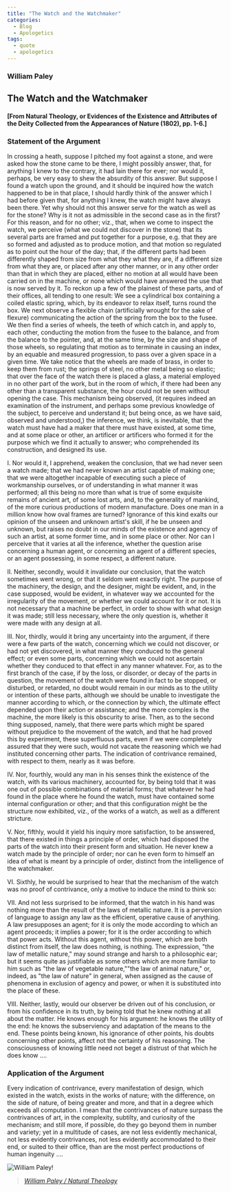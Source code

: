 ```yaml
---
title: "The Watch and the Watchmaker"
categories:
  - Blog
  - Apologetics
tags:
  - quote
  - apologetics
---
```

### William Paley

## The Watch and the Watchmaker 

#### [From Natural Theology, or Evidences of the Existence and Attributes of the Deity Collected from the Appearances of Nature (1802), pp. 1-6.] 

### Statement of the Argument

In crossing a heath, suppose I pitched my foot against a stone, and were asked how the stone came to be there, I might possibly answer, that, for anything I knew to the contrary, it had lain there for ever; nor would it, perhaps, be very easy to shew the absurdity of this answer. But suppose I found a watch upon the ground, and it should be inquired how the watch happened to be in that place, I should hardly think of the answer which I had before given that, for anything I knew, the watch might have always been there. Yet why should not this answer serve for the watch as well as for the stone? Why is it not as admissible in the second case as in the first? For this reason, and for no other; viz., that, when we come to inspect the watch, we perceive (what we could not discover in the stone) that its several parts are framed and put together for a purpose, e.g. that they are so formed and adjusted as to produce motion, and that motion so regulated as to point out the hour of the day; that, if the different parts had been differently shaped from size from what they what they are, if a different size from what they are, or placed after any other manner, or in any other order than that in which they are placed, either no motion at all would have been carried on in the machine, or none which would have answered the use that is now served by it. To reckon up a few of the plainest of these parts, and of their offices, all tending to one result: We see a cylindrical box containing a coiled elastic spring, which, by its endeavor to relax itself, turns round the box. We next observe a flexible chain (artificially wrought for the sake of flexure) communicating the action of the spring from the box to the fusee. We then find a series of wheels, the teeth of which catch in, and apply to, each other, conducting the motion from the fusee to the balance, and from the balance to the pointer, and, at the same time, by the size and shape of those wheels, so regulating that motion as to terminate in causing an index, by an equable and measured progression, to pass over a given space in a given time. We take notice that the wheels are made of brass, in order to keep them from rust; the springs of steel, no other metal being so elastic; that over the face of the watch there is placed a glass, a material employed in no other part of the work, but in the room of which, if there had been any other than a transparent substance, the hour could not be seen without opening the case. This mechanism being observed, (it requires indeed an examination of the instrument, and perhaps some previous knowledge of the subject, to perceive and understand it; but being once, as we have said, observed and understood,) the inference, we think, is inevitable, that the watch must have had a maker that there must have existed, at some time, and at some place or other, an artificer or artificers who formed it for the purpose which we find it actually to answer; who comprehended its construction, and designed its use.

I. Nor would it, I apprehend, weaken the conclusion, that we had never seen a watch made; that we had never known an artist capable of making one; that we were altogether incapable of executing such a piece of workmanship ourselves, or of understanding in what manner it was performed; all this being no more than what is true of some exquisite remains of ancient art, of some lost arts, and, to the generality of mankind, of the more curious productions of modern manufacture. Does one man in a million know how oval frames are turned? Ignorance of this kind exalts our opinion of the unseen and unknown artist's skill, if he be unseen and unknown, but raises no doubt in our minds of the existence and agency of such an artist, at some former time, and in some place or other. Nor can I perceive that it varies at all the inference, whether the question arise concerning a human agent, or concerning an agent of a different species, or an agent possessing, in some respect, a different nature.

II. Neither, secondly, would it invalidate our conclusion, that the watch sometimes went wrong, or that it seldom went exactly right. The purpose of the machinery, the design, and the designer, might be evident, and, in the case supposed, would be evident, in whatever way we accounted for the irregularity of the movement, or whether we could account for it or not. It is not necessary that a machine be perfect, in order to show with what design it was made; still less necessary, where the only question is, whether it were made with any design at all.

III. Nor, thirdly, would it bring any uncertainty into the argument, if there were a few parts of the watch, concerning which we could not discover, or had not yet discovered, in what manner they conduced to the general effect; or even some parts, concerning which we could not ascertain whether they conduced to that effect in any manner whatever. For, as to the first branch of the case, if by the loss, or disorder, or decay of the parts in question, the movement of the watch were found in fact to be stopped, or disturbed, or retarded, no doubt would remain in our minds as to the utility or intention of these parts, although we should be unable to investigate the manner according to which, or the connection by which, the ultimate effect depended upon their action or assistance; and the more complex is the machine, the more likely is this obscurity to arise. Then, as to the second thing supposed, namely, that there were parts which might be spared without prejudice to the movement of the watch, and that he had proved this by experiment, these superfluous parts, even if we were completely assured that they were such, would not vacate the reasoning which we had instituted concerning other parts. The indication of contrivance remained, with respect to them, nearly as it was before.

IV. Nor, fourthly, would any man in his senses think the existence of the watch, with its various machinery, accounted for, by being told that it was one out of possible combinations of material forms; that whatever he had found in the place where he found the watch, must have contained some internal configuration or other; and that this configuration might be the structure now exhibited, viz., of the works of a watch, as well as a different stricture.

V. Nor, fifthly, would it yield his inquiry more satisfaction, to be answered, that there existed in things a principle of order, which had disposed the parts of the watch into their present form and situation. He never knew a watch made by the principle of order; nor can he even form to himself an idea of what is meant by a principle of order, distinct from the intelligence of the watchmaker.

VI. Sixthly, he would be surprised to hear that the mechanism of the watch was no proof of contrivance, only a motive to induce the mind to think so:

VII. And not less surprised to be informed, that the watch in his hand was nothing more than the result of the laws of metallic nature. It is a perversion of language to assign any law as the efficient, operative cause of anything. A law presupposes an agent; for it is only the mode according to which an agent proceeds; it implies a power; for it is the order according to which that power acts. Without this agent, without this power, which are both distinct from itself, the law does nothing, is nothing. The expression, "the law of metallic nature," may sound strange and harsh to a philosophic ear; but it seems quite as justifiable as some others which are more familiar to him such as "the law of vegetable nature,""the law of animal nature," or, indeed, as "the law of nature" in general, when assigned as the cause of phenomena in exclusion of agency and power, or when it is substituted into the place of these.

VIII. Neither, lastly, would our observer be driven out of his conclusion, or from his confidence in its truth, by being told that he knew nothing at all about the matter. He knows enough for his argument: he knows the utility of the end: he knows the subserviency and adaptation of the means to the end. These points being known, his ignorance of other points, his doubts concerning other points, affect not the certainty of his reasoning. The consciousness of knowing little need not beget a distrust of that which he does know ....

### Application of the Argument

Every indication of contrivance, every manifestation of design, which existed in the watch, exists in the works of nature; with the difference, on the side of nature, of being greater and more, and that in a degree which exceeds all computation. I mean that the contrivances of nature surpass the contrivances of art, in the complexity, subtilty, and curiosity of the mechanism; and still more, if possible, do they go beyond them in number and variety; yet in a multitude of cases, are not less evidently mechanical, not less evidently contrivances, not less evidently accommodated to their end, or suited to their office, than are the most perfect productions of human ingenuity ....

![William Paley!](https://rdl.ink/render/https%3A%2F%2Fupload.wikimedia.org%2Fwikipedia%2Fcommons%2F3%2F39%2FWilliamPaley.jpg?mode=crop&width=128&height=96&dpr=2
 "William Paley")

> <cite><a href="[https://jmp.sh/d3VHgT7A]">William Paley / Natural Theology</a></cite>
